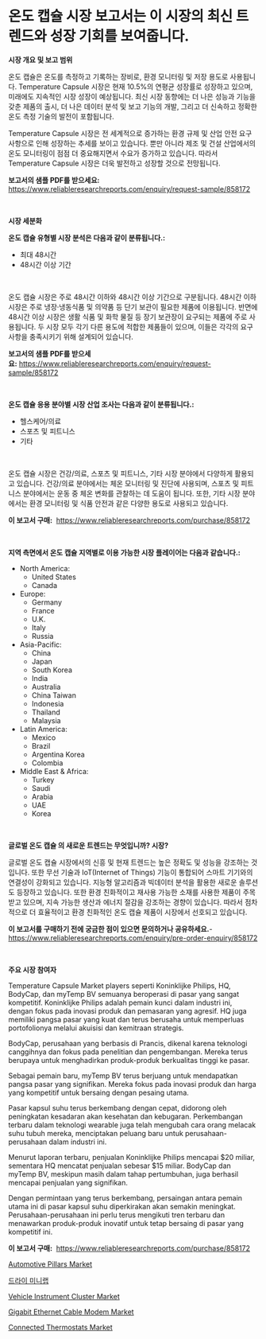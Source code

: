 <p><h1>온도 캡슐 시장 보고서는 이 시장의 최신 트렌드와 성장 기회를 보여줍니다.</h1></p><p><strong>시장 개요 및 보고 범위</strong></p>
<p><p>온도 캡슐은 온도를 측정하고 기록하는 장비로, 환경 모니터링 및 저장 용도로 사용됩니다. Temperature Capsule 시장은 현재 10.5%의 연평균 성장률로 성장하고 있으며, 미래에도 지속적인 시장 성장이 예상됩니다. 최신 시장 동향에는 더 나은 성능과 기능을 갖춘 제품의 출시, 더 나은 데이터 분석 및 보고 기능의 개발, 그리고 더 신속하고 정확한 온도 측정 기술의 발전이 포함됩니다.</p><p>Temperature Capsule 시장은 전 세계적으로 증가하는 환경 규제 및 산업 안전 요구 사항으로 인해 성장하는 추세를 보이고 있습니다. 뿐만 아니라 제조 및 건설 산업에서의 온도 모니터링이 점점 더 중요해지면서 수요가 증가하고 있습니다. 따라서 Temperature Capsule 시장은 더욱 발전하고 성장할 것으로 전망됩니다.</p></p>
<p><strong>보고서의 샘플 PDF를 받으세요:</strong> <a href="https://www.reliableresearchreports.com/enquiry/request-sample/858172">https://www.reliableresearchreports.com/enquiry/request-sample/858172</a></p>
<p>&nbsp;</p>
<p><strong>시장 세분화</strong></p>
<p><strong>온도 캡슐 유형별 시장 분석은 다음과 같이 분류됩니다.:</strong></p>
<p><ul><li>최대 48시간</li><li>48시간 이상 기간</li></ul></p>
<p>&nbsp;</p>
<p><p>온도 캡슐 시장은 주로 48시간 이하와 48시간 이상 기간으로 구분됩니다. 48시간 이하 시장은 주로 냉장·냉동식품 및 의약품 등 단기 보관이 필요한 제품에 이용됩니다. 반면에 48시간 이상 시장은 생활 식품 및 화학 물질 등 장기 보관장이 요구되는 제품에 주로 사용됩니다. 두 시장 모두 각기 다른 용도에 적합한 제품들이 있으며, 이들은 각각의 요구 사항을 충족시키기 위해 설계되어 있습니다.</p></p>
<p><strong>보고서의 샘플 PDF를 받으세요:</strong>&nbsp;<a href="https://www.reliableresearchreports.com/enquiry/request-sample/858172">https://www.reliableresearchreports.com/enquiry/request-sample/858172</a></p>
<p>&nbsp;</p>
<p><strong> 온도 캡슐 응용 분야별 시장 산업 조사는 다음과 같이 분류됩니다.:</strong></p>
<p><ul><li>헬스케어/의료</li><li>스포츠 및 피트니스</li><li>기타</li></ul></p>
<p>&nbsp;</p>
<p><p>온도 캡슐 시장은 건강/의료, 스포츠 및 피트니스, 기타 시장 분야에서 다양하게 활용되고 있습니다. 건강/의료 분야에서는 체온 모니터링 및 진단에 사용되며, 스포츠 및 피트니스 분야에서는 운동 중 체온 변화를 관찰하는 데 도움이 됩니다. 또한, 기타 시장 분야에서는 환경 모니터링 및 식품 안전과 같은 다양한 용도로 사용되고 있습니다.</p></p>
<p><strong>이 보고서 구매:</strong>&nbsp; <a href="https://www.reliableresearchreports.com/purchase/858172">https://www.reliableresearchreports.com/purchase/858172</a></p>
<p>&nbsp;</p>
<p><strong>지역 측면에서 온도 캡슐 지역별로 이용 가능한 시장 플레이어는 다음과 같습니다.:</strong></p>
<p><ul>
    <li>
        North America:
        <ul>
            <li>United States</li>
            <li>Canada</li>
        </ul>
    </li>
    <li>
        Europe:
        <ul>
            <li>Germany</li>
            <li>France</li>
            <li>U.K.</li>
            <li>Italy</li>
            <li>Russia</li>
        </ul>
    </li>
    <li>
        Asia-Pacific:
        <ul>
            <li>China</li>
            <li>Japan</li>
            <li>South Korea</li>
            <li>India</li>
            <li>Australia</li>
            <li>China Taiwan</li>
            <li>Indonesia</li>
            <li>Thailand</li>
            <li>Malaysia</li>
        </ul>
    </li>
    <li>
        Latin America:
        <ul>
            <li>Mexico</li>
            <li>Brazil</li>
            <li>Argentina Korea</li>
            <li>Colombia</li>
        </ul>
    </li>
    <li>
        Middle East & Africa:
        <ul>
            <li>Turkey</li>
            <li>Saudi</li>
            <li>Arabia</li>
            <li>UAE</li>
            <li>Korea</li>
        </ul>
    </li>
    </ul></p>
<p>&nbsp;</p>
<p><strong>글로벌 온도 캡슐 의 새로운 트렌드는 무엇입니까? 시장?</strong></p>
<p><p>글로벌 온도 캡슐 시장에서의 신흥 및 현재 트렌드는 높은 정확도 및 성능을 강조하는 것입니다. 또한 무선 기술과 IoT(Internet of Things) 기능이 통합되어 스마트 기기와의 연결성이 강화되고 있습니다. 지능형 알고리즘과 빅데이터 분석을 활용한 새로운 솔루션도 등장하고 있습니다. 또한 환경 친화적이고 재사용 가능한 소재를 사용한 제품이 주목받고 있으며, 지속 가능한 생산과 에너지 절감을 강조하는 경향이 있습니다. 따라서 점차적으로 더 효율적이고 환경 친화적인 온도 캡슐 제품이 시장에서 선호되고 있습니다.</p></p>
<p><strong>이 보고서를 구매하기 전에 궁금한 점이 있으면 문의하거나 공유하세요.</strong>- <a href="https://www.reliableresearchreports.com/enquiry/pre-order-enquiry/858172">https://www.reliableresearchreports.com/enquiry/pre-order-enquiry/858172</a></p>
<p>&nbsp;</p>
<p><strong>주요 시장 참여자</strong></p>
<p><p>Temperature Capsule Market players seperti Koninklijke Philips, HQ, BodyCap, dan myTemp BV semuanya beroperasi di pasar yang sangat kompetitif. Koninklijke Philips adalah pemain kunci dalam industri ini, dengan fokus pada inovasi produk dan pemasaran yang agresif. HQ juga memiliki pangsa pasar yang kuat dan terus berusaha untuk memperluas portofolionya melalui akuisisi dan kemitraan strategis.</p><p>BodyCap, perusahaan yang berbasis di Prancis, dikenal karena teknologi canggihnya dan fokus pada penelitian dan pengembangan. Mereka terus berupaya untuk menghadirkan produk-produk berkualitas tinggi ke pasar.</p><p>Sebagai pemain baru, myTemp BV terus berjuang untuk mendapatkan pangsa pasar yang signifikan. Mereka fokus pada inovasi produk dan harga yang kompetitif untuk bersaing dengan pesaing utama.</p><p>Pasar kapsul suhu terus berkembang dengan cepat, didorong oleh peningkatan kesadaran akan kesehatan dan kebugaran. Perkembangan terbaru dalam teknologi wearable juga telah mengubah cara orang melacak suhu tubuh mereka, menciptakan peluang baru untuk perusahaan-perusahaan dalam industri ini.</p><p>Menurut laporan terbaru, penjualan Koninklijke Philips mencapai $20 miliar, sementara HQ mencatat penjualan sebesar $15 miliar. BodyCap dan myTemp BV, meskipun masih dalam tahap pertumbuhan, juga berhasil mencapai penjualan yang signifikan.</p><p>Dengan permintaan yang terus berkembang, persaingan antara pemain utama ini di pasar kapsul suhu diperkirakan akan semakin meningkat. Perusahaan-perusahaan ini perlu terus mengikuti tren terbaru dan menawarkan produk-produk inovatif untuk tetap bersaing di pasar yang kompetitif ini.</p></p>
<p><strong>이 보고서 구매:</strong>&nbsp;&nbsp;<a href="https://www.reliableresearchreports.com/purchase/858172">https://www.reliableresearchreports.com/purchase/858172</a></p>
<p><p><a href="https://issuu.com/reportprime-2/docs/automotive-pillars-market-size-2030.pptx">Automotive Pillars Market</a></p><p><a href="https://github.com/GabrielBlanda5656/Market-Research-Report-List-1/blob/main/84701489297.md">드라이 미니랩</a></p><p><a href="https://issuu.com/reportprime-2/docs/vehicle-instrument-cluster-market-size-2030.pptx">Vehicle Instrument Cluster Market</a></p><p><a href="https://github.com/RichRobinson5/Market-Research-Report-List-4/blob/main/gigabit-ethernet-cable-modem-market.md">Gigabit Ethernet Cable Modem Market</a></p><p><a href="https://github.com/singletonthaxterkelliehr2df/Market-Research-Report-List-1/blob/main/connected-thermostats-market.md">Connected Thermostats Market</a></p></p>
